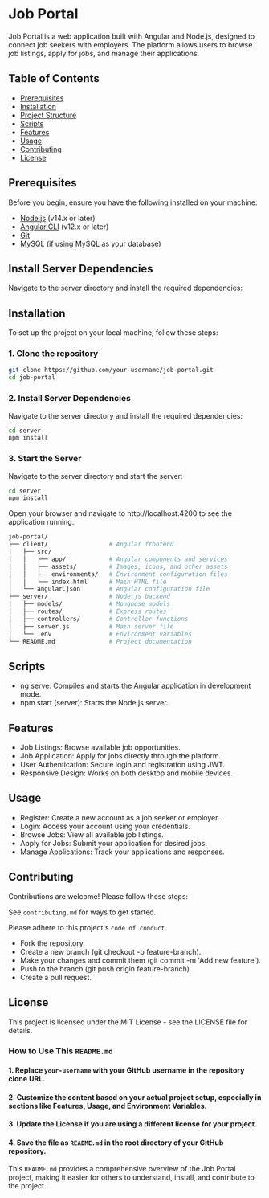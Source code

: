 # Job Portal

Job Portal is a web application built with Angular and Node.js, designed to connect job seekers with employers. The platform allows users to browse job listings, apply for jobs, and manage their applications.
## Table of Contents

- [Prerequisites](#prerequisites)
- [Installation](#installation)
- [Project Structure](#project-structure)
- [Scripts](#scripts)
- [Features](#features)
- [Usage](#usage)
- [Contributing](#contributing)
- [License](#license)

## Prerequisites

Before you begin, ensure you have the following installed on your machine:

- [Node.js](https://nodejs.org/) (v14.x or later)
- [Angular CLI](https://angular.io/cli) (v12.x or later)
- [Git](https://git-scm.com/)
- [MySQL](https://www.mysql.com//) (if using MySQL as your database)

## Install Server Dependencies

Navigate to the server directory and install the required dependencies:
## Installation

To set up the project on your local machine, follow these steps:

### 1. Clone the repository

```bash
git clone https://github.com/your-username/job-portal.git
cd job-portal
```
### 2. Install Server Dependencies

Navigate to the server directory and install the required dependencies:

```bash
cd server
npm install
```
### 3. Start the Server

Navigate to the server directory and start the server:

```bash
cd server
npm install
```
Open your browser and navigate to http://localhost:4200 to see the application running.
    
```bash
job-portal/
├── client/                 # Angular frontend
│   ├── src/
│   │   ├── app/            # Angular components and services
│   │   ├── assets/         # Images, icons, and other assets
│   │   ├── environments/   # Environment configuration files
│   │   └── index.html      # Main HTML file
│   └── angular.json        # Angular configuration file
├── server/                 # Node.js backend
│   ├── models/             # Mongoose models
│   ├── routes/             # Express routes
│   ├── controllers/        # Controller functions
│   ├── server.js           # Main server file
│   └── .env                # Environment variables
└── README.md               # Project documentation
```
## Scripts

- ng serve: Compiles and starts the Angular application in development mode.
- npm start (server): Starts the Node.js server.
## Features

- Job Listings: Browse available job opportunities.
- Job Application: Apply for jobs directly through the platform.
- User Authentication: Secure login and registration using JWT.
- Responsive Design: Works on both desktop and mobile devices.


## Usage

- Register: Create a new account as a job seeker or employer.
- Login: Access your account using your credentials.
- Browse Jobs: View all available job listings.
- Apply for Jobs: Submit your application for desired jobs.
- Manage Applications: Track your applications and responses.


## Contributing

Contributions are welcome! Please follow these steps:

See `contributing.md` for ways to get started.

Please adhere to this project's `code of conduct`.
- Fork the repository.
- Create a new branch (git checkout -b feature-branch).
- Make your changes and commit them (git commit -m 'Add new feature').
- Push to the branch (git push origin feature-branch).
- Create a pull request.


## License

This project is licensed under the MIT License - see the LICENSE file for details.


### How to Use This `README.md`

####  1. Replace `your-username` with your GitHub username in the repository clone URL.
#### 2. Customize the content based on your actual project setup, especially in sections like Features, Usage, and Environment Variables.
#### 3. Update the License if you are using a different license for your project.
#### 4. Save the file as `README.md` in the root directory of your GitHub repository. 

This `README.md` provides a comprehensive overview of the Job Portal project, making it easier for others to understand, install, and contribute to the project.


